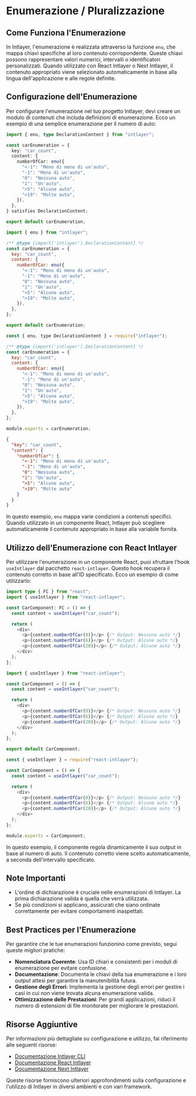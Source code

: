 # Enumerazione / Pluralizzazione

## Come Funziona l'Enumerazione

In Intlayer, l'enumerazione è realizzata attraverso la funzione `enu`, che mappa chiavi specifiche al loro contenuto corrispondente. Queste chiavi possono rappresentare valori numerici, intervalli o identificatori personalizzati. Quando utilizzato con React Intlayer o Next Intlayer, il contenuto appropriato viene selezionato automaticamente in base alla lingua dell'applicazione e alle regole definite.

## Configurazione dell'Enumerazione

Per configurare l'enumerazione nel tuo progetto Intlayer, devi creare un modulo di contenuti che includa definizioni di enumerazione. Ecco un esempio di una semplice enumerazione per il numero di auto:

```typescript fileName="**/*.content.ts" contentDeclarationFormat="typescript"
import { enu, type DeclarationContent } from "intlayer";

const carEnumeration = {
  key: "car_count",
  content: {
    numberOfCar: enu({
      "<-1": "Meno di meno di un'auto",
      "-1": "Meno di un'auto",
      "0": "Nessuna auto",
      "1": "Un'auto",
      ">5": "Alcune auto",
      ">19": "Molte auto",
    }),
  },
} satisfies DeclarationContent;

export default carEnumeration;
```

```javascript fileName="**/*.content.mjs" contentDeclarationFormat="esm"
import { enu } from "intlayer";

/** @type {import('intlayer').DeclarationContent} */
const carEnumeration = {
  key: "car_count",
  content: {
    numberOfCar: enu({
      "<-1": "Meno di meno di un'auto",
      "-1": "Meno di un'auto",
      "0": "Nessuna auto",
      "1": "Un'auto",
      ">5": "Alcune auto",
      ">19": "Molte auto",
    }),
  },
};

export default carEnumeration;
```

```javascript fileName="**/*.content.cjs" contentDeclarationFormat="commonjs"
const { enu, type DeclarationContent } = require("intlayer");

/** @type {import('intlayer').DeclarationContent} */
const carEnumeration = {
  key: "car_count",
  content: {
    numberOfCar: enu({
      "<-1": "Meno di meno di un'auto",
      "-1": "Meno di un'auto",
      "0": "Nessuna auto",
      "1": "Un'auto",
      ">5": "Alcune auto",
      ">19": "Molte auto",
    }),
  },
};

module.exports = carEnumeration;
```

```json fileName="**/*.content.json" contentDeclarationFormat="json"
{
  "key": "car_count",
  "content": {
    "numberOfCar": {
      "<-1": "Meno di meno di un'auto",
      "-1": "Meno di un'auto",
      "0": "Nessuna auto",
      "1": "Un'auto",
      ">5": "Alcune auto",
      ">19": "Molte auto"
    }
  }
}
```

In questo esempio, `enu` mappa varie condizioni a contenuti specifici. Quando utilizzato in un componente React, Intlayer può scegliere automaticamente il contenuto appropriato in base alla variabile fornita.

## Utilizzo dell'Enumerazione con React Intlayer

Per utilizzare l'enumerazione in un componente React, puoi sfruttare l'hook `useIntlayer` dal pacchetto `react-intlayer`. Questo hook recupera il contenuto corretto in base all'ID specificato. Ecco un esempio di come utilizzarlo:

```typescript fileName="**/*.tsx" codeFormat="typescript"
import type { FC } from "react";
import { useIntlayer } from "react-intlayer";

const CarComponent: FC = () => {
  const content = useIntlayer("car_count");

  return (
    <div>
      <p>{content.numberOfCar(0)}</p> {/* Output: Nessuna auto */}
      <p>{content.numberOfCar(6)}</p> {/* Output: Alcune auto */}
      <p>{content.numberOfCar(20)}</p> {/* Output: Alcune auto */}
    </div>
  );
};
```

```javascript fileName="**/*.mjx" codeFormat="esm"
import { useIntlayer } from "react-intlayer";

const CarComponent = () => {
  const content = useIntlayer("car_count");

  return (
    <div>
      <p>{content.numberOfCar(0)}</p> {/* Output: Nessuna auto */}
      <p>{content.numberOfCar(6)}</p> {/* Output: Alcune auto */}
      <p>{content.numberOfCar(20)}</p> {/* Output: Alcune auto */}
    </div>
  );
};

export default CarComponent;
```

```javascript fileName="**/*.cjs" codeFormat="commonjs"
const { useIntlayer } = require("react-intlayer");

const CarComponent = () => {
  const content = useIntlayer("car_count");

  return (
    <div>
      <p>{content.numberOfCar(0)}</p> {/* Output: Nessuna auto */}
      <p>{content.numberOfCar(6)}</p> {/* Output: Alcune auto */}
      <p>{content.numberOfCar(20)}</p> {/* Output: Alcune auto */}
    </div>
  );
};

module.exports = CarComponent;
```

In questo esempio, il componente regola dinamicamente il suo output in base al numero di auto. Il contenuto corretto viene scelto automaticamente, a seconda dell'intervallo specificato.

## Note Importanti

- L'ordine di dichiarazione è cruciale nelle enumerazioni di Intlayer. La prima dichiarazione valida è quella che verrà utilizzata.
- Se più condizioni si applicano, assicurati che siano ordinate correttamente per evitare comportamenti inaspettati.

## Best Practices per l'Enumerazione

Per garantire che le tue enumerazioni funzionino come previsto, segui queste migliori pratiche:

- **Nomenclatura Coerente**: Usa ID chiari e consistenti per i moduli di enumerazione per evitare confusione.
- **Documentazione**: Documenta le chiavi della tua enumerazione e i loro output attesi per garantire la manutenibilità futura.
- **Gestione degli Errori**: Implementa la gestione degli errori per gestire i casi in cui non viene trovata alcuna enumerazione valida.
- **Ottimizzazione delle Prestazioni**: Per grandi applicazioni, riduci il numero di estensioni di file monitorate per migliorare le prestazioni.

## Risorse Aggiuntive

Per informazioni più dettagliate su configurazione e utilizzo, fai riferimento alle seguenti risorse:

- [Documentazione Intlayer CLI](https://github.com/aymericzip/intlayer/blob/main/docs/it/intlayer_cli.md)
- [Documentazione React Intlayer](https://github.com/aymericzip/intlayer/blob/main/docs/it/intlayer_with_create_react_app.md)
- [Documentazione Next Intlayer](https://github.com/aymericzip/intlayer/blob/main/docs/it/intlayer_with_nextjs_15.md)

Queste risorse forniscono ulteriori approfondimenti sulla configurazione e l'utilizzo di Intlayer in diversi ambienti e con vari framework.
